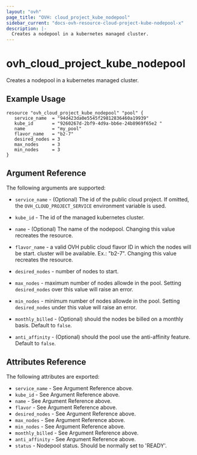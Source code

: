 ```yaml
---
layout: "ovh"
page_title: "OVH: cloud_project_kube_nodepool"
sidebar_current: "docs-ovh-resource-cloud-project-kube-nodepool-x"
description: |-
  Creates a nodepool in a kubernetes managed cluster.
---
```


# ovh_cloud_project_kube_nodepool

Creates a nodepool in a kubernetes managed cluster.

## Example Usage

```hcl
resource "ovh_cloud_project_kube_nodepool" "pool" {
   service_name  = "94d423da0e5545f29812836460a19939"
   kube_id       = "9260267d-2bf9-4d9a-bb6e-24b8969f65e2 "
   name          = "my_pool"
   flavor_name   = "b2-7"
   desired_nodes = 3
   max_nodes     = 3
   min_nodes     = 3
}
```

## Argument Reference

The following arguments are supported:

* `service_name` - (Optional) The id of the public cloud project. If omitted,
    the `OVH_CLOUD_PROJECT_SERVICE` environment variable is used.

* `kube_id` - The id of the managed kubernetes cluster.

* `name` - (Optional) The name of the nodepool.
   Changing this value recreates the resource.

* `flavor_name` - a valid OVH public cloud flavor ID in which the nodes will be start.
   cluster will be available. Ex.: "b2-7". Changing this value recreates the resource.

* `desired_nodes` - number of nodes to start.

* `max_nodes` - maximum number of nodes allowde in the pool.
   Setting `desired_nodes` over this value will raise an error.

* `min_nodes` - minimum number of nodes allowde in the pool.
   Setting `desired_nodes` under this value will raise an error.

* `monthly_billed` - (Optional) should the nodes be billed on a monthly basis. Default to `false`.

* `anti_affinity` - (Optional) should the pool use the anti-affinity feature. Default to `false`.

## Attributes Reference

The following attributes are exported:

* `service_name` - See Argument Reference above.
* `kube_id` - See Argument Reference above.
* `name` - See Argument Reference above.
* `flavor` - See Argument Reference above.
* `desired_nodes` - See Argument Reference above.
* `max_nodes` - See Argument Reference above.
* `min_nodes` - See Argument Reference above.
* `monthly_billed` - See Argument Reference above.
* `anti_affinity` - See Argument Reference above.
* `status` - Nodepool status. Should be normally set to 'READY'.

